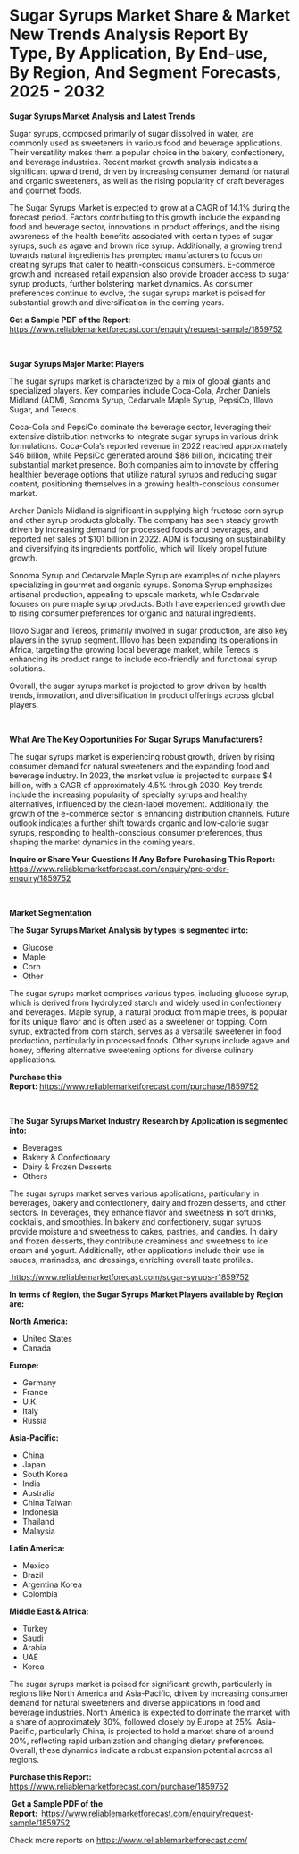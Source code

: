 <p><h1>Sugar Syrups Market Share & Market New Trends Analysis Report By Type, By Application, By End-use, By Region, And Segment Forecasts, 2025 - 2032</h1></p><p><strong>Sugar Syrups Market Analysis and Latest Trends</strong></p>
<p><p>Sugar syrups, composed primarily of sugar dissolved in water, are commonly used as sweeteners in various food and beverage applications. Their versatility makes them a popular choice in the bakery, confectionery, and beverage industries. Recent market growth analysis indicates a significant upward trend, driven by increasing consumer demand for natural and organic sweeteners, as well as the rising popularity of craft beverages and gourmet foods.</p><p>The Sugar Syrups Market is expected to grow at a CAGR of 14.1% during the forecast period. Factors contributing to this growth include the expanding food and beverage sector, innovations in product offerings, and the rising awareness of the health benefits associated with certain types of sugar syrups, such as agave and brown rice syrup. Additionally, a growing trend towards natural ingredients has prompted manufacturers to focus on creating syrups that cater to health-conscious consumers. E-commerce growth and increased retail expansion also provide broader access to sugar syrup products, further bolstering market dynamics. As consumer preferences continue to evolve, the sugar syrups market is poised for substantial growth and diversification in the coming years.</p></p>
<p><strong>Get a Sample PDF of the Report:&nbsp;</strong> <a href="https://www.reliablemarketforecast.com/enquiry/request-sample/1859752?utm_campaign=2516&utm_medium=2&utm_source=Github&utm_content=ia&utm_term=07042025&utm_id=sugar-syrups">https://www.reliablemarketforecast.com/enquiry/request-sample/1859752</a></p>
<p>&nbsp;</p>
<p><strong>Sugar Syrups Major Market Players</strong></p>
<p><p>The sugar syrups market is characterized by a mix of global giants and specialized players. Key companies include Coca-Cola, Archer Daniels Midland (ADM), Sonoma Syrup, Cedarvale Maple Syrup, PepsiCo, Illovo Sugar, and Tereos. </p><p>Coca-Cola and PepsiCo dominate the beverage sector, leveraging their extensive distribution networks to integrate sugar syrups in various drink formulations. Coca-Cola’s reported revenue in 2022 reached approximately $46 billion, while PepsiCo generated around $86 billion, indicating their substantial market presence. Both companies aim to innovate by offering healthier beverage options that utilize natural syrups and reducing sugar content, positioning themselves in a growing health-conscious consumer market. </p><p>Archer Daniels Midland is significant in supplying high fructose corn syrup and other syrup products globally. The company has seen steady growth driven by increasing demand for processed foods and beverages, and reported net sales of $101 billion in 2022. ADM is focusing on sustainability and diversifying its ingredients portfolio, which will likely propel future growth.</p><p>Sonoma Syrup and Cedarvale Maple Syrup are examples of niche players specializing in gourmet and organic syrups. Sonoma Syrup emphasizes artisanal production, appealing to upscale markets, while Cedarvale focuses on pure maple syrup products. Both have experienced growth due to rising consumer preferences for organic and natural ingredients.</p><p>Illovo Sugar and Tereos, primarily involved in sugar production, are also key players in the syrup segment. Illovo has been expanding its operations in Africa, targeting the growing local beverage market, while Tereos is enhancing its product range to include eco-friendly and functional syrup solutions.</p><p>Overall, the sugar syrups market is projected to grow driven by health trends, innovation, and diversification in product offerings across global players.</p></p>
<p>&nbsp;</p>
<p><strong>What Are The Key Opportunities For Sugar Syrups Manufacturers?</strong></p>
<p><p>The sugar syrups market is experiencing robust growth, driven by rising consumer demand for natural sweeteners and the expanding food and beverage industry. In 2023, the market value is projected to surpass $4 billion, with a CAGR of approximately 4.5% through 2030. Key trends include the increasing popularity of specialty syrups and healthy alternatives, influenced by the clean-label movement. Additionally, the growth of the e-commerce sector is enhancing distribution channels. Future outlook indicates a further shift towards organic and low-calorie sugar syrups, responding to health-conscious consumer preferences, thus shaping the market dynamics in the coming years.</p></p>
<p><strong>Inquire or Share Your Questions If Any Before Purchasing This Report:</strong> <a href="https://www.reliablemarketforecast.com/enquiry/pre-order-enquiry/1859752?utm_campaign=2516&utm_medium=2&utm_source=Github&utm_content=ia&utm_term=07042025&utm_id=sugar-syrups">https://www.reliablemarketforecast.com/enquiry/pre-order-enquiry/1859752</a></p>
<p>&nbsp;</p>
<p><strong>Market Segmentation</strong></p>
<p><strong>The Sugar Syrups Market Analysis by types is segmented into:</strong></p>
<p><ul><li>Glucose</li><li>Maple</li><li>Corn</li><li>Other</li></ul></p>
<p><p>The sugar syrups market comprises various types, including glucose syrup, which is derived from hydrolyzed starch and widely used in confectionery and beverages. Maple syrup, a natural product from maple trees, is popular for its unique flavor and is often used as a sweetener or topping. Corn syrup, extracted from corn starch, serves as a versatile sweetener in food production, particularly in processed foods. Other syrups include agave and honey, offering alternative sweetening options for diverse culinary applications.</p></p>
<p><strong>Purchase this Report:&nbsp;</strong><a href="https://www.reliablemarketforecast.com/purchase/1859752?utm_campaign=2516&utm_medium=2&utm_source=Github&utm_content=ia&utm_term=07042025&utm_id=sugar-syrups">https://www.reliablemarketforecast.com/purchase/1859752</a></p>
<p>&nbsp;</p>
<p><strong>The Sugar Syrups Market Industry Research by Application is segmented into:</strong></p>
<p><ul><li>Beverages</li><li>Bakery & Confectionary</li><li>Dairy & Frozen Desserts</li><li>Others</li></ul></p>
<p><p>The sugar syrups market serves various applications, particularly in beverages, bakery and confectionery, dairy and frozen desserts, and other sectors. In beverages, they enhance flavor and sweetness in soft drinks, cocktails, and smoothies. In bakery and confectionery, sugar syrups provide moisture and sweetness to cakes, pastries, and candies. In dairy and frozen desserts, they contribute creaminess and sweetness to ice cream and yogurt. Additionally, other applications include their use in sauces, marinades, and dressings, enriching overall taste profiles.</p></p>
<p><a href="https://www.reliablemarketforecast.com/sugar-syrups-r1859752?utm_campaign=2516&utm_medium=2&utm_source=Github&utm_content=ia&utm_term=07042025&utm_id=sugar-syrups">&nbsp;https://www.reliablemarketforecast.com/sugar-syrups-r1859752</a></p>
<p><strong>In terms of Region, the Sugar Syrups Market Players available by Region are:</strong></p>
<p>
    <p> <strong> North America: </strong>
        <ul>
            <li>United States</li>
            <li>Canada</li>
        </ul>
        </p> 
    <p> <strong> Europe: </strong>
        <ul>
            <li>Germany</li>
            <li>France</li>
            <li>U.K.</li>
            <li>Italy</li>
            <li>Russia</li>
        </ul>
        </p> 
    <p> <strong> Asia-Pacific: </strong>
        <ul>
            <li>China</li>
            <li>Japan</li>
            <li>South Korea</li>
            <li>India</li>
            <li>Australia</li>
            <li>China Taiwan</li>
            <li>Indonesia</li>
            <li>Thailand</li>
            <li>Malaysia</li>
        </ul>
        </p> 
    <p> <strong> Latin America: </strong>
        <ul>
            <li>Mexico</li>
            <li>Brazil</li>
            <li>Argentina Korea</li>
            <li>Colombia</li>
        </ul>
        </p> 
    <p> <strong> Middle East & Africa: </strong>
        <ul>
            <li>Turkey</li>
            <li>Saudi</li>
            <li>Arabia</li>
            <li>UAE</li>
            <li>Korea</li>
        </ul>
    </p>
    </p>
<p><p>The sugar syrups market is poised for significant growth, particularly in regions like North America and Asia-Pacific, driven by increasing consumer demand for natural sweeteners and diverse applications in food and beverage industries. North America is expected to dominate the market with a share of approximately 30%, followed closely by Europe at 25%. Asia-Pacific, particularly China, is projected to hold a market share of around 20%, reflecting rapid urbanization and changing dietary preferences. Overall, these dynamics indicate a robust expansion potential across all regions.</p></p>
<p><strong>Purchase this Report: </strong><a href="https://www.reliablemarketforecast.com/purchase/1859752?utm_campaign=2516&utm_medium=2&utm_source=Github&utm_content=ia&utm_term=07042025&utm_id=sugar-syrups">https://www.reliablemarketforecast.com/purchase/1859752</a></p>
<p>&nbsp;<strong>Get a Sample PDF of the Report:&nbsp;&nbsp;</strong><a href="https://www.reliablemarketforecast.com/enquiry/request-sample/1859752?utm_campaign=2516&utm_medium=2&utm_source=Github&utm_content=ia&utm_term=07042025&utm_id=sugar-syrups">https://www.reliablemarketforecast.com/enquiry/request-sample/1859752</a></p>
<p><strong></strong></p>
<p>Check more reports on <a href="https://www.reliablemarketforecast.com/?utm_campaign=2516&utm_medium=2&utm_source=Github&utm_content=ia&utm_term=07042025&utm_id=sugar-syrups">https://www.reliablemarketforecast.com/</a></p>